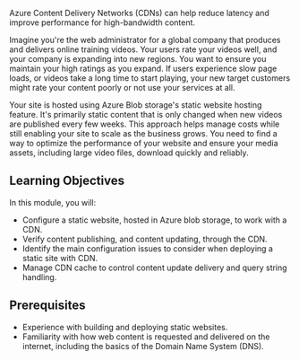 Azure Content Delivery Networks (CDNs) can help reduce latency and improve performance for high-bandwidth content.

Imagine you're the web administrator for a global company that produces and delivers online training videos. Your users rate your videos well, and your company is expanding into new regions. You want to ensure you maintain your high ratings as you expand. If users experience slow page loads, or videos take a long time to start playing, your new target customers might rate your content poorly or not use your services at all.

Your site is hosted using Azure Blob storage's static website hosting feature. It's primarily static content that is only changed when new videos are published every few weeks. This approach helps manage costs while still enabling your site to scale as the business grows. You need to find a way to optimize the performance of your website and ensure your media assets, including large video files, download quickly and reliably.

## Learning Objectives

In this module, you will:

- Configure a static website, hosted in Azure blob storage, to work with a CDN.
- Verify content publishing, and content updating, through the CDN.
- Identify the main configuration issues to consider when deploying a static site with CDN.
- Manage CDN cache to control content update delivery and query string handling.

## Prerequisites

- Experience with building and deploying static websites.
- Familiarity with how web content is requested and delivered on the internet, including the basics of the Domain Name System (DNS).
